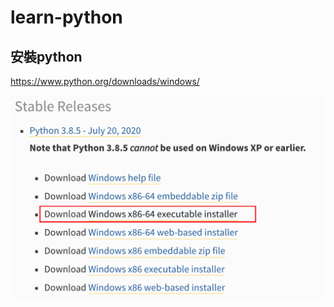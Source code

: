# learn-python

## 安裝python

https://www.python.org/downloads/windows/

![image](assets/1-download-python.png)
